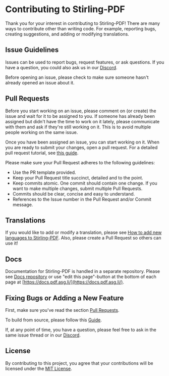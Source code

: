 # Contributing to Stirling-PDF

Thank you for your interest in contributing to Stirling-PDF! There are many ways to contribute other than writing code. For example, reporting bugs, creating suggestions, and adding or modifying translations.

## Issue Guidelines

Issues can be used to report bugs, request features, or ask questions. If you have a question, you could also ask us in our [Discord](https://discord.gg/FJUSXUSYec).

Before opening an issue, please check to make sure someone hasn't already opened an issue about it.

## Pull Requests

Before you start working on an issue, please comment on (or create) the issue and wait for it to be assigned to you. If someone has already been assigned but didn't have the time to work on it lately, please communicate with them and ask if they're still working on it. This is to avoid multiple people working on the same issue.

Once you have been assigned an issue, you can start working on it. When you are ready to submit your changes, open a pull request.
For a detailed pull request tutorial, see [this guide](https://www.digitalocean.com/community/tutorials/how-to-create-a-pull-request-on-github).

Please make sure your Pull Request adheres to the following guidelines:

- Use the PR template provided.
- Keep your Pull Request title succinct, detailed and to the point.
- Keep commits atomic. One commit should contain one change. If you want to make multiple changes, submit multiple Pull Requests.
- Commits should be clear, concise and easy to understand.
- References to the Issue number in the Pull Request and/or Commit message.

## Translations

If you would like to add or modify a translation, please see [How to add new languages to Stirling-PDF](HowToAddNewLanguage.md). Also, please create a Pull Request so others can use it!

## Docs

Documentation for Stirling-PDF is handled in a separate repository. Please see [Docs repository](https://github.com/Stirling-Tools/Stirling-Tools.github.io) or use "edit this page"-button at the bottom of each page at [https://docs.pdf.asg.li/](https://docs.pdf.asg.li/).

## Fixing Bugs or Adding a New Feature

First, make sure you've read the section [Pull Requests](#pull-requests).

To build from source, please follow this [Guide](LocalRunGuide.md).

If, at any point of time, you have a question, please feel free to ask in the same issue thread or in our [Discord](https://discord.gg/FJUSXUSYec).

## License

By contributing to this project, you agree that your contributions will be licensed under the [MIT License](LICENSE).
